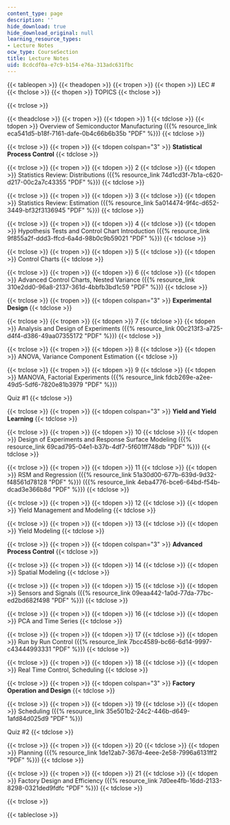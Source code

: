 ```yaml
---
content_type: page
description: ''
hide_download: true
hide_download_original: null
learning_resource_types:
- Lecture Notes
ocw_type: CourseSection
title: Lecture Notes
uid: 8cdcdf0a-e7c9-b154-e76a-313adc631fbc
---
```


{{< tableopen >}}
{{< theadopen >}}
{{< tropen >}}
{{< thopen >}}
LEC #
{{< thclose >}}
{{< thopen >}}
TOPICS
{{< thclose >}}

{{< trclose >}}

{{< theadclose >}}
{{< tropen >}}
{{< tdopen >}}
1
{{< tdclose >}}
{{< tdopen >}}
Overview of Semiconductor Manufacturing ({{% resource_link eca541d5-b18f-7161-dafe-0b4c66b6b35b "PDF" %}})
{{< tdclose >}}

{{< trclose >}}
{{< tropen >}}
{{< tdopen colspan="3" >}}
**Statistical Process Control**
{{< tdclose >}}

{{< trclose >}}
{{< tropen >}}
{{< tdopen >}}
2
{{< tdclose >}}
{{< tdopen >}}
Statistics Review: Distributions ({{% resource_link 74d1cd3f-7b1a-c620-d217-00c2a7c43355 "PDF" %}})
{{< tdclose >}}

{{< trclose >}}
{{< tropen >}}
{{< tdopen >}}
3
{{< tdclose >}}
{{< tdopen >}}
Statistics Review: Estimation ({{% resource_link 5a014474-9f4c-d652-3449-bf32f3136945 "PDF" %}})
{{< tdclose >}}

{{< trclose >}}
{{< tropen >}}
{{< tdopen >}}
4
{{< tdclose >}}
{{< tdopen >}}
Hypothesis Tests and Control Chart Introduction ({{% resource_link 9f855a2f-ddd3-ffcd-6a4d-98b0c9b59021 "PDF" %}})
{{< tdclose >}}

{{< trclose >}}
{{< tropen >}}
{{< tdopen >}}
5
{{< tdclose >}}
{{< tdopen >}}
Control Charts
{{< tdclose >}}

{{< trclose >}}
{{< tropen >}}
{{< tdopen >}}
6
{{< tdclose >}}
{{< tdopen >}}
Advanced Control Charts, Nested Variance ({{% resource_link 310e2dd0-96a8-2137-361d-4bbfb3bd1c59 "PDF" %}})
{{< tdclose >}}

{{< trclose >}}
{{< tropen >}}
{{< tdopen colspan="3" >}}
**Experimental Design**
{{< tdclose >}}

{{< trclose >}}
{{< tropen >}}
{{< tdopen >}}
7
{{< tdclose >}}
{{< tdopen >}}
Analysis and Design of Experiments ({{% resource_link 00c213f3-a725-d4f4-d386-49aa07355172 "PDF" %}})
{{< tdclose >}}

{{< trclose >}}
{{< tropen >}}
{{< tdopen >}}
8
{{< tdclose >}}
{{< tdopen >}}
ANOVA, Variance Component Estimation
{{< tdclose >}}

{{< trclose >}}
{{< tropen >}}
{{< tdopen >}}
9
{{< tdclose >}}
{{< tdopen >}}
MANOVA, Factorial Experiments ({{% resource_link fdcb269e-a2ee-49d5-5df6-7820e81b3979 "PDF" %}})  
  
Quiz #1
{{< tdclose >}}

{{< trclose >}}
{{< tropen >}}
{{< tdopen colspan="3" >}}
**Yield and Yield Learning**
{{< tdclose >}}

{{< trclose >}}
{{< tropen >}}
{{< tdopen >}}
10
{{< tdclose >}}
{{< tdopen >}}
Design of Experiments and Response Surface Modeling ({{% resource_link 69cad795-04e1-b37b-4df7-5f601ff748db "PDF" %}})
{{< tdclose >}}

{{< trclose >}}
{{< tropen >}}
{{< tdopen >}}
11
{{< tdclose >}}
{{< tdopen >}}
RSM and Regression ({{% resource_link 51a30d00-677b-639d-9d32-f48561d78128 "PDF" %}}) ({{% resource_link 4eba4776-bce6-64bd-f54b-dcad3e366b8d "PDF" %}})
{{< tdclose >}}

{{< trclose >}}
{{< tropen >}}
{{< tdopen >}}
12
{{< tdclose >}}
{{< tdopen >}}
Yield Management and Modeling
{{< tdclose >}}

{{< trclose >}}
{{< tropen >}}
{{< tdopen >}}
13
{{< tdclose >}}
{{< tdopen >}}
Yield Modeling
{{< tdclose >}}

{{< trclose >}}
{{< tropen >}}
{{< tdopen colspan="3" >}}
**Advanced Process Control**
{{< tdclose >}}

{{< trclose >}}
{{< tropen >}}
{{< tdopen >}}
14
{{< tdclose >}}
{{< tdopen >}}
Spatial Modeling
{{< tdclose >}}

{{< trclose >}}
{{< tropen >}}
{{< tdopen >}}
15
{{< tdclose >}}
{{< tdopen >}}
Sensors and Signals ({{% resource_link 09eaa442-1a0d-77da-77bc-ed2bd682f498 "PDF" %}})
{{< tdclose >}}

{{< trclose >}}
{{< tropen >}}
{{< tdopen >}}
16
{{< tdclose >}}
{{< tdopen >}}
PCA and Time Series
{{< tdclose >}}

{{< trclose >}}
{{< tropen >}}
{{< tdopen >}}
17
{{< tdclose >}}
{{< tdopen >}}
Run by Run Control ({{% resource_link 7bcc4589-bc66-6d14-9997-c43444993331 "PDF" %}})
{{< tdclose >}}

{{< trclose >}}
{{< tropen >}}
{{< tdopen >}}
18
{{< tdclose >}}
{{< tdopen >}}
Real Time Control, Scheduling
{{< tdclose >}}

{{< trclose >}}
{{< tropen >}}
{{< tdopen colspan="3" >}}
**Factory Operation and Design**
{{< tdclose >}}

{{< trclose >}}
{{< tropen >}}
{{< tdopen >}}
19
{{< tdclose >}}
{{< tdopen >}}
Scheduling ({{% resource_link 35e501b2-24c2-446b-d649-1afd84d025d9 "PDF" %}})  
  
Quiz #2
{{< tdclose >}}

{{< trclose >}}
{{< tropen >}}
{{< tdopen >}}
20
{{< tdclose >}}
{{< tdopen >}}
Planning ({{% resource_link 1de12ab7-367d-4eee-2e58-7996a6131ff2 "PDF" %}})
{{< tdclose >}}

{{< trclose >}}
{{< tropen >}}
{{< tdopen >}}
21
{{< tdclose >}}
{{< tdopen >}}
Factory Design and Efficiency ({{% resource_link 7d0ee4fb-16dd-2133-8298-0321ded9fdfc "PDF" %}})
{{< tdclose >}}

{{< trclose >}}

{{< tableclose >}}
